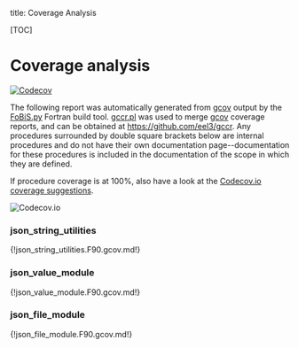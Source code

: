 title: Coverage Analysis

[TOC]

# Coverage analysis

[![Codecov](https://img.shields.io/codecov/c/github/jacobwilliams/json-fortran.svg?style=plastic)](https://codecov.io/github/jacobwilliams/json-fortran?branch=master)

The following report was automatically generated from
[gcov](https://gcc.gnu.org/onlinedocs/gcc/Gcov.html) output by the
[FoBiS.py](https://github.com/szaghi/FoBiS) Fortran build
tool. [gccr.pl](gccr.pl.html) was used to
merge [gcov](https://gcc.gnu.org/onlinedocs/gcc/Gcov.html) coverage
reports, and can be obtained at <https://github.com/eel3/gccr>. Any
procedures surrounded by double square brackets below are internal
procedures and do not have their own documentation page--documentation
for these procedures is included in the documentation of the scope in
which they are defined.

If procedure coverage is at 100%, also have a look at the
[Codecov.io coverage suggestions](https://codecov.io/github/jacobwilliams/json-fortran/features/suggestions).

![Codecov.io](https://codecov.io/github/jacobwilliams/json-fortran/branch.svg?branch=master)

### json_string_utilities

{!json_string_utilities.F90.gcov.md!}

### json_value_module

{!json_value_module.F90.gcov.md!}

### json_file_module

{!json_file_module.F90.gcov.md!}
